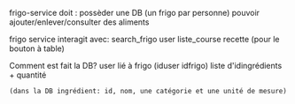 frigo-service doit :
    possèder une DB (un frigo par personne)
    pouvoir ajouter/enlever/consulter des aliments

frigo service interagit avec:
    search_frigo
    user
    liste_course
    recette (pour le bouton à table)


Comment est fait la DB? 
    user lié à frigo (iduser idfrigo)
    liste d'idingrédients + quantité
    
    
    


    
    (dans la DB ingrédient: id, nom, une catégorie et une unité de mesure)

